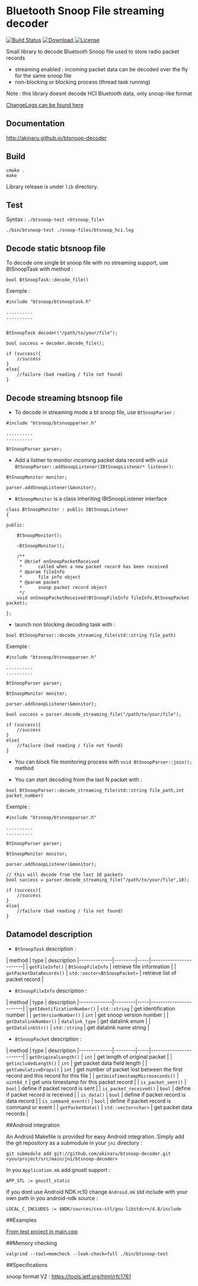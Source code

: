 # Bluetooth Snoop File streaming decoder #

[![Build Status](https://travis-ci.org/akinaru/btsnoop-decoder.svg?branch=master)](https://travis-ci.org/akinaru/btsnoop-decoder)
[![Download](https://api.bintray.com/packages/akinaru/generic/btsnoop-decoder/images/download.svg) ](https://bintray.com/akinaru/generic/btsnoop-decoder/_latestVersion)
[![License](http://img.shields.io/:license-mit-blue.svg)](LICENSE.md)

Small library to decode Bluetooth Snoop file used to store radio packet records

* streaming enabled : incoming packet data can be decoded over the fly for the same snoop file
* non-blocking or blocking process (thread task running) 

Note : this library doesnt decode HCI Bluetooth data, only snoop-like format

<a href="CHANGELOG.md">ChangeLogs can be found here</a>

## Documentation

http://akinaru.github.io/btsnoop-decoder

## Build

```
cmake .
make
```

Library release is under `lib` directory.

## Test

Syntax : ``./btsnoop-test <btsnoop_file>``

```
./bin/btsnoop-test ./snoop-files/btsnoop_hci.log
```

## Decode static btsnoop file

To decode one single bt snoop file with no streaming support, use BtSnoopTask with method :

``bool BtSnoopTask::decode_file() ``

Exemple :

```
#include "btsnoop/btsnooptask.h"

..........
..........


BtSnoopTask decoder("/path/to/your/file");

bool success = decoder.decode_file();

if (success){
	//success
}
else{
	//failure (bad reading / file not found)
}
```

## Decode streaming btsnoop file

* To decode in streaming mode a bt snoop file, use ``BtSnoopParser`` :

```
#include "btsnoop/btsnoopparser.h"

..........
..........

BtSnoopParser parser;
```

* Add a listner to monitor incoming packet data record with ``void BtSnoopParser::addSnoopListener(IBtSnoopListener* listener)``:

```
BtSnoopMonitor monitor;

parser.addSnoopListener(&monitor);
```

* `BtSnoopMonitor` is a class inheriting IBtSnoopListener interface

```
class BtSnoopMonitor : public IBtSnoopListener
{

public:

	BtSnoopMonitor();

	~BtSnoopMonitor();

	/**
	 * @brief onSnoopPacketReceived
	 *      called when a new packet record has been received
	 * @param fileInfo
	 *      file info object
	 * @param packet
	 *      snoop packet record object
	 */
	void onSnoopPacketReceived(BtSnoopFileInfo fileInfo,BtSnoopPacket packet);

};
```

* launch non blocking decoding task with :

``bool BtSnoopParser::decode_streaming_file(std::string file_path)``

Exemple : 

```
#include "btsnoop/btsnoopparser.h"

..........
..........

BtSnoopParser parser;

BtSnoopMonitor monitor;

parser.addSnoopListener(&monitor);

bool success = parser.decode_streaming_file("/path/to/your/file");

if (success){
	//success
}
else{
	//failure (bad reading / file not found)
}
```

* You can block file monitoring process with ``void BtSnoopParser::join();`` method

* You can start decoding from the last N packet with :

``bool BtSnoopParser::decode_streaming_file(std::string file_path,int packet_number)``

Exemple : 

```
#include "btsnoop/btsnoopparser.h"

..........
..........

BtSnoopParser parser;

BtSnoopMonitor monitor;

parser.addSnoopListener(&monitor);

// this will decode from the last 10 packets
bool success = parser.decode_streaming_file("/path/to/your/file",10);

if (success){
	//success
}
else{
	//failure (bad reading / file not found)
}
```

## Datamodel description


* ``BtSnoopTask`` description :

| method     | type        |  description
|--------------|---------|-----|------------------------|
| ``getFileInfo()`` | ``BtSnoopFileInfo`` |  retrieve file information      |
| ``getPacketDataRecords()`` | ``std::vector<BtSnoopPacket>`` |  retrieve list of packet record      |

* ``BtSnoopFileInfo`` description :

| method     | type        |  description
|--------------|---------|-----|------------------------|
| ``getIdentificationNumber()`` | ``std::string`` |  get identification number      |
| ``getVersionNumber()`` | ``int`` |  get snoop version number      |
| ``getDatalinkNumber()`` | ``datalink_type`` |  get datalink enum      |
| ``getDatalinkStr()`` | ``std::string`` |  get datalink name string      |

* ``BtSnoopPacket`` description :

| method     | type        |  description
|--------------|---------|-----|------------------------|
| ``getOriginalLength()`` | ``int`` |  get length of original packet      |
| ``getincludedLength()`` | ``int`` |  get packet data field length     |
| ``getCumulativeDrops()`` | ``int`` |  get number of packet lost between the first record and this record for this file     |
| ``getUnixTimestampMicroseconds()`` | ``uint64_t`` |  get unix timestamp for this packet record     |
| ``is_packet_sent()`` | ``bool`` |  define if packet record is sent    |
| ``is_packet_received()`` | ``bool`` |  define if packet record is received      |
| ``is_data()`` | ``bool`` |  define if packet record is data record      |
| ``is_command_event()`` | ``bool`` |  define if packet record is command or event    |
| ``getPacketData()`` | ``std::vector<char>`` |  get packet data records    |

##Android integration

An Android Makefile is provided for easy Android integration. Simply add the git repository as a submodule in your `jni` directory :

```
git submodule add git://github.com/akinaru/btsnoop-decoder.git <yourproject/src/main/jni/btsnoop-decoder>
```

In you `Application.mk` add gnustl support :

```
APP_STL := gnustl_static 
```

If you dont use Android NDK rc10 change `Android.mk` std include with your own path in you android-ndk source :

```
LOCAL_C_INCLUDES := $NDK/sources/cxx-stl/gnu-libstdc++/4.8/include
```

##Examples

[From test project in main.cpp](https://github.com/akinaru/btsnoop-decoder/blob/master/test/src/main.cpp)


##Memory checking

``
valgrind --tool=memcheck --leak-check=full ./bin/btsnoop-test
``

##Specifications

snoop format V2 : https://tools.ietf.org/html/rfc1761
